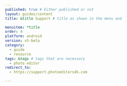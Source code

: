 ```yaml
---
published: true # Either published or not 
layout: guides/content
title: &title Support # title as shown in the menu and 

menuitem: *title
order: 4
platform: android
version: v5-beta
category: 
  - guide
  - resource
tags: &tags # tags that are necessary
  - photo editor 
redirect_to: 
  - https://support.photoeditorsdk.com

---
```


